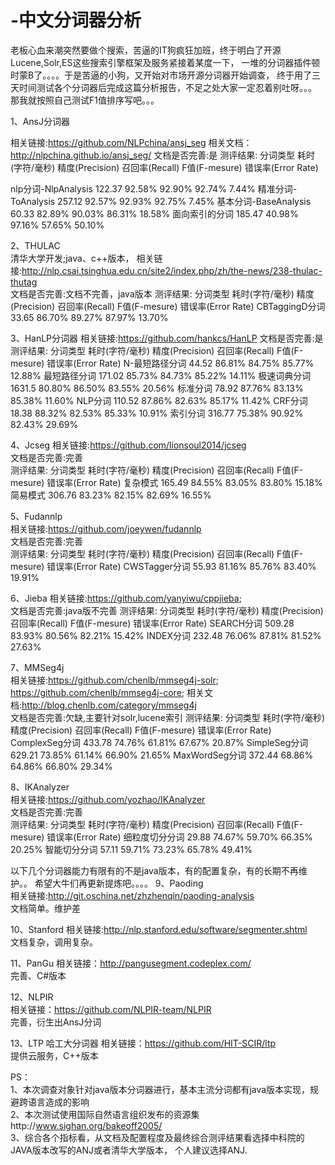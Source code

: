 # -中文分词器分析
老板心血来潮突然要做个搜索，苦逼的IT狗疯狂加班，终于明白了开源Lucene,Solr,ES这些搜索引擎框架及服务紧接着某度一下，
一堆的分词器插件顿时蒙B了。。。。于是苦逼的小狗，又开始对市场开源分词器开始调查，
终于用了三天时间测试各个分词器后完成这篇分析报告，不足之处大家一定忍着别吐呀。。。
那我就按照自己测试F1值排序写吧。。。


1、AnsJ分词器

相关链接:https://github.com/NLPchina/ansj_seg
相关文档：http://nlpchina.github.io/ansj_seg/
文档是否完善:是
测评结果:
分词类型	         耗时(字符/毫秒)    精度(Precision)   召回率(Recall)	 F值(F-mesure)	 错误率(Error Rate)

nlp分词-NlpAnalysis	    122.37	        92.58%	         92.90%	           92.74%	         7.44%
精准分词-ToAnalysis	    257.12		92.57%		 92.93%		   92.75%	         7.45%
基本分词-BaseAnalysis	    60.33		82.89%		 90.03%		   86.31%	         18.58%
面向索引的分词		    185.47		40.98%		 97.16%	           57.65%	         50.10%



2、THULAC	
清华大学开发;java、c++版本，
相关链接:http://nlp.csai.tsinghua.edu.cn/site2/index.php/zh/the-news/238-thulac-thutag	
文档是否完善:文档不完善，java版本	
测评结果:
分词类型	      耗时(字符/毫秒)	 精度(Precision)	召回率(Recall)	 F值(F-mesure)	 错误率(Error Rate)
CBTaggingD分词	    	33.65		    86.70%		     89.27%	     87.97%	     13.70%


3、HanLP分词器
相关链接:https://github.com/hankcs/HanLP
文档是否完善:是
测评结果:
分词类型	      耗时(字符/毫秒)	 精度(Precision)	 召回率(Recall)	 F值(F-mesure)	 错误率(Error Rate)
N-最短路径分词	    44.52	          86.81%	        84.75%	         85.77%	         12.88%
最短路径分词	      171.02	        85.73%	        84.73%	         85.22%	         14.11%
极速词典分词	      1631.5	        80.80%	        86.50%	         83.55%	         20.56%
标准分词	          78.92	          87.76%	        83.13%	         85.38%	         11.60%
NLP分词	          110.52	        87.86%	        82.63%	         85.17%	         11.42%
CRF分词	          18.38	          88.32%	        82.53%	         85.33%	         10.91%
索引分词						316.77					75.38%					90.92%					 82.43%					 29.69%


4、Jcseg	
相关链接:https://github.com/lionsoul2014/jcseg	
文档是否完善:完善	
测评结果:
分词类型	   耗时(字符/毫秒)	 精度(Precision)	 召回率(Recall)	 F值(F-mesure)	 错误率(Error Rate)
复杂模式				165.49						84.55%					83.05%					83.80%					15.18%
简易模式				306.76						83.23%					82.15%					82.69%					16.55%


5、Fudannlp	
相关链接:https://github.com/joeywen/fudannlp	
文档是否完善:完善	
测评结果:
分词类型	      耗时(字符/毫秒)	 精度(Precision)	 召回率(Recall)	 F值(F-mesure)	 错误率(Error Rate)
CWSTagger分词  	55.93	             81.16%					85.76%						83.40%					19.91%


6、Jieba	
相关链接:https://github.com/yanyiwu/cppjieba;	
文档是否完善:java版不完善
测评结果:
分词类型	   耗时(字符/毫秒)	 精度(Precision)	 召回率(Recall)	 F值(F-mesure)	 错误率(Error Rate)
SEARCH分词	    509.28						83.93%						80.56%				82.21%						15.42%
INDEX分词			232.48						76.06%						87.81%				81.52%						27.63%


7、MMSeg4j 	
相关链接:https://github.com/chenlb/mmseg4j-solr;
https://github.com/chenlb/mmseg4j-core;
相关文档:http://blog.chenlb.com/category/mmseg4j	
文档是否完善:欠缺,主要针对solr,lucene索引	
测评结果:
分词类型	      耗时(字符/毫秒)	 精度(Precision)	 召回率(Recall)	 F值(F-mesure)	 错误率(Error Rate)
ComplexSeg分词	    433.78						74.76%				61.81%					67.67%						20.87%
SimpleSeg分词			629.21						73.85%				61.14%					66.90%						21.65%
MaxWordSeg分词			372.44						68.86%				64.86%					66.80%						29.34%


8、IKAnalyzer	
相关链接:https://github.com/yozhao/IKAnalyzer	
文档是否完善:完善	
测评结果:
分词类型	      耗时(字符/毫秒)	 精度(Precision)	 召回率(Recall)	 F值(F-mesure)	 错误率(Error Rate)
细粒度切分分词			29.88						74.67%					59.70%					66.35%						20.25%
智能切分分词				57.11						59.71%					73.23%					65.78%						49.41%

以下几个分词器能力有限有的不是java版本，有的配置复杂，有的长期不再维护。。
希望大牛们再更新提炼吧。。。。
9、Paoding 	
相关链接:http://git.oschina.net/zhzhenqin/paoding-analysis	
文档简单。维护差	


10、Stanford	
相关链接:http://nlp.stanford.edu/software/segmenter.shtml	
文档复杂，调用复杂。	


11、PanGu
相关链接：http://pangusegment.codeplex.com/	
完善、C#版本	

12、NLPIR	
相关链接：https://github.com/NLPIR-team/NLPIR	
完善，衍生出AnsJ分词	

13、LTP	哈工大分词器
相关链接：https://github.com/HIT-SCIR/ltp	
提供云服务，C++版本	

					
PS：		
1、本次调查对象针对java版本分词器进行，基本主流分词都有java版本实现，规避跨语言造成的影响			
2、本次测试使用国际自然语言组织发布的资源集http://www.sighan.org/bakeoff2005/			
3、综合各个指标看，从文档及配置程度及最终综合测评结果看选择中科院的JAVA版本改写的ANJ或者清华大学版本，
个人建议选择ANJ.	
